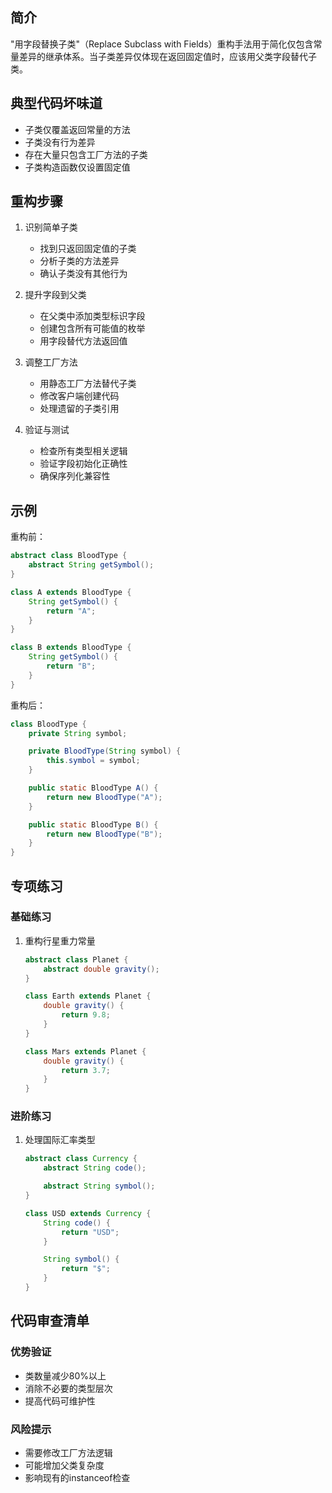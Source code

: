 ## 简介
"用字段替换子类"（Replace Subclass with Fields）重构手法用于简化仅包含常量差异的继承体系。当子类差异仅体现在返回固定值时，应该用父类字段替代子类。

## 典型代码坏味道
- 子类仅覆盖返回常量的方法
- 子类没有行为差异
- 存在大量只包含工厂方法的子类
- 子类构造函数仅设置固定值

## 重构步骤
1. 识别简单子类
   - 找到只返回固定值的子类
   - 分析子类的方法差异
   - 确认子类没有其他行为

2. 提升字段到父类
   - 在父类中添加类型标识字段
   - 创建包含所有可能值的枚举
   - 用字段替代方法返回值

3. 调整工厂方法
   - 用静态工厂方法替代子类
   - 修改客户端创建代码
   - 处理遗留的子类引用

4. 验证与测试
   - 检查所有类型相关逻辑
   - 验证字段初始化正确性
   - 确保序列化兼容性

## 示例
重构前：

```java
abstract class BloodType {
    abstract String getSymbol();
}

class A extends BloodType {
    String getSymbol() {
        return "A";
    }
}

class B extends BloodType {
    String getSymbol() {
        return "B";
    }
}
```

重构后：

```java
class BloodType {
    private String symbol;

    private BloodType(String symbol) {
        this.symbol = symbol;
    }

    public static BloodType A() {
        return new BloodType("A");
    }

    public static BloodType B() {
        return new BloodType("B");
    }
}
```

## 专项练习
### 基础练习
1. 重构行星重力常量

    ```java
    abstract class Planet {
        abstract double gravity();
    }
    
    class Earth extends Planet {
        double gravity() {
            return 9.8;
        }
    }
    
    class Mars extends Planet {
        double gravity() {
            return 3.7;
        }
    }
    ```

### 进阶练习
1. 处理国际汇率类型

    ```java
    abstract class Currency {
        abstract String code();
    
        abstract String symbol();
    }
    
    class USD extends Currency {
        String code() {
            return "USD";
        }
    
        String symbol() {
            return "$";
        }
    }
    ```

## 代码审查清单
### 优势验证
- 类数量减少80%以上
- 消除不必要的类型层次
- 提高代码可维护性

### 风险提示
- 需要修改工厂方法逻辑
- 可能增加父类复杂度
- 影响现有的instanceof检查
